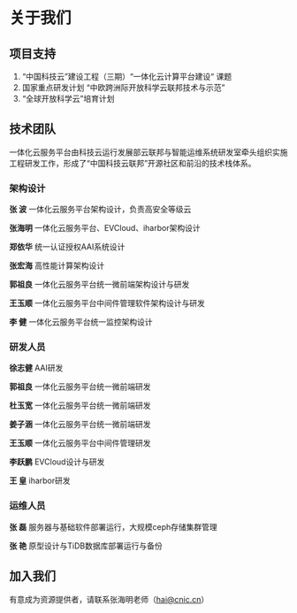 # 关于我们  

## 项目支持  

1. “中国科技云”建设工程（三期）“一体化云计算平台建设“ 课题  
2. 国家重点研发计划 “中欧跨洲际开放科学云联邦技术与示范”  
3. “全球开放科学云”培育计划   


## 技术团队  

一体化云服务平台由科技云运行发展部云联邦与智能运维系统研发室牵头组织实施工程研发工作，形成了“中国科技云联邦”开源社区和前沿的技术栈体系。  

### 架构设计  

**张    波**     一体化云服务平台架构设计，负责高安全等级云

**张海明**     一体化云服务平台、EVCloud、iharbor架构设计

**郑依华**    统一认证授权AAI系统设计

**张宏海**    高性能计算架构设计

**郭祖良**    一体化云服务平台统一微前端架构设计与研发

**王玉顺**    一体化云服务平台中间件管理软件架构设计与研发

**李    健**    一体化云服务平台统一监控架构设计

### 研发人员  

**徐志健**    AAI研发  

**郭祖良**    一体化云服务平台统一微前端研发  

**杜玉宽**    一体化云服务平台统一微前端研发  

**姜子涵**    一体化云服务平台统一微前端研发  

**王玉顺**    一体化云服务平台中间件管理研发  

**李跃鹏**    EVCloud设计与研发  

**王    皇**    iharbor研发  


### 运维人员  

**张    磊**    服务器与基础软件部署运行，大规模ceph存储集群管理  

**张    艳**    原型设计与TiDB数据库部署运行与备份  

## 加入我们  

有意成为资源提供者，请联系张海明老师（hai@cnic.cn）  